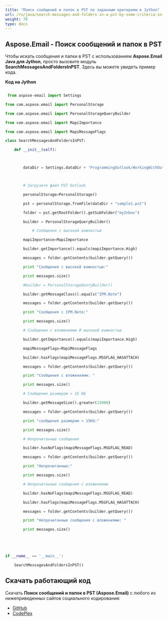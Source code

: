```yaml
---
title: "Поиск сообщений и папок в PST по заданным критериям в Jython"
url: /ru/java/search-messages-and-folders-in-a-pst-by-some-criteria-in-jython/
weight: 70
type: docs
---
```


## **Aspose.Email - Поиск сообщений и папок в PST**
Чтобы искать сообщения и папки в PST с использованием **Aspose.Email Java для Jython**, просто вызовите модуль **SearchMessagesAndFoldersInPST**. Здесь вы можете увидеть пример кода.

**Код на Jython**

```python

 from aspose-email import Settings

from com.aspose.email import PersonalStorage

from com.aspose.email import PersonalStorageQueryBuilder

from com.aspose.email import MapiImportance

from com.aspose.email import MapiMessageFlags

class SearchMessagesAndFoldersInPST:

    def __init__(self):



        dataDir = Settings.dataDir + 'ProgrammingOutlook/WorkingWithOutlookPersonalStorage/SearchMessagesAndFoldersInPST/'



        # Загрузите файл PST Outlook

        personalStorage=PersonalStorage()

        pst = personalStorage.fromFile(dataDir + "sample1.pst")

        folder = pst.getRootFolder().getSubFolder("myInbox")

        builder = PersonalStorageQueryBuilder()

            # Сообщения с высокой важностью

        mapiImportance=MapiImportance

        builder.getImportance().equals(mapiImportance.High)

        messages = folder.getContents(builder.getQuery())

        print "Сообщения с высокой важностью:" 

        print messages.size()

        #builder = PersonalStorageQueryBuilder()

        builder.getMessageClass().equals("IPM.Note")

        messages = folder.getContents(builder.getQuery())

        print "Сообщения с IPM.Note:" 

        print messages.size()

        # Сообщения с вложениями И высокой важностью

        builder.getImportance().equals(mapiImportance.High)

        mapiMessageFlags=MapiMessageFlags

        builder.hasFlags(mapiMessageFlags.MSGFLAG_HASATTACH)

        messages = folder.getContents(builder.getQuery())

        print "Сообщения с вложениями: " 

        print messages.size()

        # Сообщения размером > 15 КБ

        builder.getMessageSize().greater(15000)

        messages = folder.getContents(builder.getQuery())

        print "сообщения размером > 15Кб:" 

        print messages.size()

        # Непрочитанные сообщения

        builder.hasNoFlags(mapiMessageFlags.MSGFLAG_READ)

        messages = folder.getContents(builder.getQuery())

        print "Непрочитанные:" 

        print messages.size()

        # Непрочитанные сообщения с вложениями

        builder.hasNoFlags(mapiMessageFlags.MSGFLAG_READ)

        builder.hasFlags(mapiMessageFlags.MSGFLAG_HASATTACH)

        messages = folder.getContents(builder.getQuery())

        print "Непрочитанные сообщения с вложениями: " 

        print messages.size()





if __name__ == '__main__':        

    SearchMessagesAndFoldersInPST()

```
## **Скачать работающий код**
Скачать **Поиск сообщений и папок в PST (Aspose.Email)** с любого из нижеприведенных сайтов социального кодирования:

- [GitHub](https://github.com/aspose-email/Aspose.Email-for-Java/releases/tag/Aspose.Email_Java_for_Jython-v1.0)
- [CodePlex](https://asposeemailjavajython.codeplex.com/releases/view/620655)
